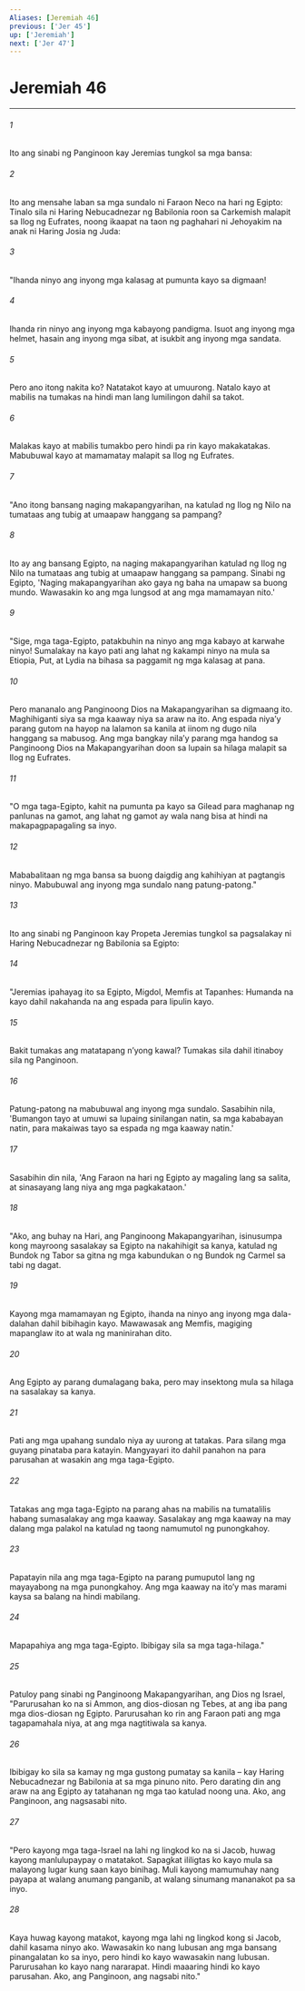 ```yaml
---
Aliases: [Jeremiah 46]
previous: ['Jer 45']
up: ['Jeremiah']
next: ['Jer 47']
---
```

# Jeremiah 46

***

###### 1
Ito ang sinabi ng Panginoon kay Jeremias tungkol sa mga bansa: 

###### 2
Ito ang mensahe laban sa mga sundalo ni Faraon Neco na hari ng Egipto: Tinalo sila ni Haring Nebucadnezar ng Babilonia roon sa Carkemish malapit sa Ilog ng Eufrates, noong ikaapat na taon ng paghahari ni Jehoyakim na anak ni Haring Josia ng Juda: 

###### 3
"Ihanda ninyo ang inyong mga kalasag at pumunta kayo sa digmaan! 

###### 4
Ihanda rin ninyo ang inyong mga kabayong pandigma. Isuot ang inyong mga helmet, hasain ang inyong mga sibat, at isukbit ang inyong mga sandata. 

###### 5
Pero ano itong nakita ko? Natatakot kayo at umuurong. Natalo kayo at mabilis na tumakas na hindi man lang lumilingon dahil sa takot. 

###### 6
Malakas kayo at mabilis tumakbo pero hindi pa rin kayo makakatakas. Mabubuwal kayo at mamamatay malapit sa Ilog ng Eufrates. 

###### 7
"Ano itong bansang naging makapangyarihan, na katulad ng Ilog ng Nilo na tumataas ang tubig at umaapaw hanggang sa pampang? 

###### 8
Ito ay ang bansang Egipto, na naging makapangyarihan katulad ng Ilog ng Nilo na tumataas ang tubig at umaapaw hanggang sa pampang. Sinabi ng Egipto, 'Naging makapangyarihan ako gaya ng baha na umapaw sa buong mundo. Wawasakin ko ang mga lungsod at ang mga mamamayan nito.' 

###### 9
"Sige, mga taga-Egipto, patakbuhin na ninyo ang mga kabayo at karwahe ninyo! Sumalakay na kayo pati ang lahat ng kakampi ninyo na mula sa Etiopia, Put, at Lydia na bihasa sa paggamit ng mga kalasag at pana. 

###### 10
Pero mananalo ang Panginoong Dios na Makapangyarihan sa digmaang ito. Maghihiganti siya sa mga kaaway niya sa araw na ito. Ang espada niyaʼy parang gutom na hayop na lalamon sa kanila at iinom ng dugo nila hanggang sa mabusog. Ang mga bangkay nilaʼy parang mga handog sa Panginoong Dios na Makapangyarihan doon sa lupain sa hilaga malapit sa Ilog ng Eufrates. 

###### 11
"O mga taga-Egipto, kahit na pumunta pa kayo sa Gilead para maghanap ng panlunas na gamot, ang lahat ng gamot ay wala nang bisa at hindi na makapagpapagaling sa inyo. 

###### 12
Mababalitaan ng mga bansa sa buong daigdig ang kahihiyan at pagtangis ninyo. Mabubuwal ang inyong mga sundalo nang patung-patong." 

###### 13
Ito ang sinabi ng Panginoon kay Propeta Jeremias tungkol sa pagsalakay ni Haring Nebucadnezar ng Babilonia sa Egipto: 

###### 14
"Jeremias ipahayag ito sa Egipto, Migdol, Memfis at Tapanhes: Humanda na kayo dahil nakahanda na ang espada para lipulin kayo. 

###### 15
Bakit tumakas ang matatapang nʼyong kawal? Tumakas sila dahil itinaboy sila ng Panginoon. 

###### 16
Patung-patong na mabubuwal ang inyong mga sundalo. Sasabihin nila, 'Bumangon tayo at umuwi sa lupaing sinilangan natin, sa mga kababayan natin, para makaiwas tayo sa espada ng mga kaaway natin.' 

###### 17
Sasabihin din nila, 'Ang Faraon na hari ng Egipto ay magaling lang sa salita, at sinasayang lang niya ang mga pagkakataon.' 

###### 18
"Ako, ang buhay na Hari, ang Panginoong Makapangyarihan, isinusumpa kong mayroong sasalakay sa Egipto na nakahihigit sa kanya, katulad ng Bundok ng Tabor sa gitna ng mga kabundukan o ng Bundok ng Carmel sa tabi ng dagat. 

###### 19
Kayong mga mamamayan ng Egipto, ihanda na ninyo ang inyong mga dala-dalahan dahil bibihagin kayo. Mawawasak ang Memfis, magiging mapanglaw ito at wala ng maninirahan dito. 

###### 20
Ang Egipto ay parang dumalagang baka, pero may insektong mula sa hilaga na sasalakay sa kanya. 

###### 21
Pati ang mga upahang sundalo niya ay uurong at tatakas. Para silang mga guyang pinataba para katayin. Mangyayari ito dahil panahon na para parusahan at wasakin ang mga taga-Egipto. 

###### 22
Tatakas ang mga taga-Egipto na parang ahas na mabilis na tumatalilis habang sumasalakay ang mga kaaway. Sasalakay ang mga kaaway na may dalang mga palakol na katulad ng taong namumutol ng punongkahoy. 

###### 23
Papatayin nila ang mga taga-Egipto na parang pumuputol lang ng mayayabong na mga punongkahoy. Ang mga kaaway na itoʼy mas marami kaysa sa balang na hindi mabilang. 

###### 24
Mapapahiya ang mga taga-Egipto. Ibibigay sila sa mga taga-hilaga." 

###### 25
Patuloy pang sinabi ng Panginoong Makapangyarihan, ang Dios ng Israel, "Parurusahan ko na si Ammon, ang dios-diosan ng Tebes, at ang iba pang mga dios-diosan ng Egipto. Parurusahan ko rin ang Faraon pati ang mga tagapamahala niya, at ang mga nagtitiwala sa kanya. 

###### 26
Ibibigay ko sila sa kamay ng mga gustong pumatay sa kanila – kay Haring Nebucadnezar ng Babilonia at sa mga pinuno nito. Pero darating din ang araw na ang Egipto ay tatahanan ng mga tao katulad noong una. Ako, ang Panginoon, ang nagsasabi nito. 

###### 27
"Pero kayong mga taga-Israel na lahi ng lingkod ko na si Jacob, huwag kayong manlulupaypay o matatakot. Sapagkat ililigtas ko kayo mula sa malayong lugar kung saan kayo binihag. Muli kayong mamumuhay nang payapa at walang anumang panganib, at walang sinumang mananakot pa sa inyo. 

###### 28
Kaya huwag kayong matakot, kayong mga lahi ng lingkod kong si Jacob, dahil kasama ninyo ako. Wawasakin ko nang lubusan ang mga bansang pinangalatan ko sa inyo, pero hindi ko kayo wawasakin nang lubusan. Parurusahan ko kayo nang nararapat. Hindi maaaring hindi ko kayo parusahan. Ako, ang Panginoon, ang nagsabi nito."
